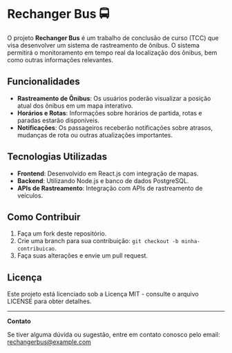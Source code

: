 # Rechanger Bus 🚍

O projeto **Rechanger Bus** é um trabalho de conclusão de curso (TCC) que visa desenvolver um sistema de rastreamento de ônibus. O sistema permitirá o monitoramento em tempo real da localização dos ônibus, bem como outras informações relevantes.

## Funcionalidades

- **Rastreamento de Ônibus**: Os usuários poderão visualizar a posição atual dos ônibus em um mapa interativo.
- **Horários e Rotas**: Informações sobre horários de partida, rotas e paradas estarão disponíveis.
- **Notificações**: Os passageiros receberão notificações sobre atrasos, mudanças de rota ou outras atualizações importantes.

## Tecnologias Utilizadas

- **Frontend**: Desenvolvido em React.js com integração de mapas.
- **Backend**: Utilizando Node.js e banco de dados PostgreSQL.
- **APIs de Rastreamento**: Integração com APIs de rastreamento de veículos.

## Como Contribuir

1. Faça um fork deste repositório.
2. Crie uma branch para sua contribuição: `git checkout -b minha-contribuicao`.
3. Faça suas alterações e envie um pull request.

## Licença

Este projeto está licenciado sob a Licença MIT - consulte o arquivo LICENSE para obter detalhes.

---

**Contato**

Se tiver alguma dúvida ou sugestão, entre em contato conosco pelo email: rechangerbus@example.com